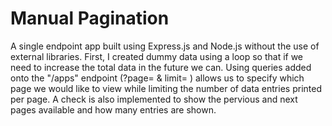 # Manual Pagination

A single endpoint app built using Express.js and Node.js without the use of external libraries. 
First, I created dummy data using a loop so that if we need to increase the total data in the future we can. Using queries 
added onto the "/apps" endpoint (?page= <number> & limit= <number>) allows us to specify which page we would like to view while
limiting the number of data entries printed per page. A check is also implemented to show the pervious and next pages available
and how many entries are shown.
